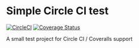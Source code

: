 # Simple Circle CI test
[![CircleCI](https://circleci.com/gh/SparxsDigital/circle-test.svg?style=svg&circle-token=2278623e05efe56756744af37eb40dcb3f263634)](https://circleci.com/gh/SparxsDigital/circle-test)
[![Coverage Status](https://coveralls.io/repos/github/SparxsDigital/circle-test/badge.svg?branch=master)](https://coveralls.io/github/SparxsDigital/circle-test?branch=master)

A small test project for Circle CI / Coveralls support
